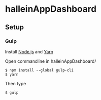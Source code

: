 # halleinAppDashboard
## Setup
### Gulp
Install [Node.js](https://nodejs.org/en/download/) and [Yarn](https://yarnpkg.com/en/docs/install)

Open commandline in halleinAppDashboard/
```
$ npm install --global gulp-cli
$ yarn
```
Then type
```
$ gulp
```

